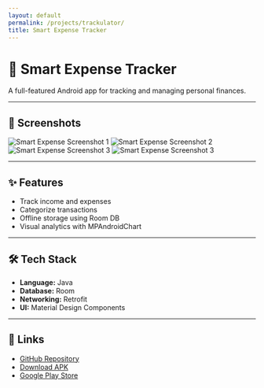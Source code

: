 ```yaml
---
layout: default
permalink: /projects/trackulator/
title: Smart Expense Tracker
---
```


# 📱 Smart Expense Tracker

A full-featured Android app for tracking and managing personal finances.

---

## 📸 Screenshots

<div class="screenshot-gallery">
  <img src="{{ site.baseurl }}/assets/images/choristera_img1.jpg" alt="Smart Expense Screenshot 1">
  <img src="{{ site.baseurl }}/assets/images/choristera_img2.jpg" alt="Smart Expense Screenshot 2">
  <img src="{{ site.baseurl }}/assets/images/choristera_img3.jpg" alt="Smart Expense Screenshot 3">
  <img src="{{ site.baseurl }}/assets/images/choristera_img3.jpg" alt="Smart Expense Screenshot 3">
</div>

---

## ✨ Features
- Track income and expenses
- Categorize transactions
- Offline storage using Room DB
- Visual analytics with MPAndroidChart

---

## 🛠 Tech Stack
- **Language:** Java
- **Database:** Room
- **Networking:** Retrofit
- **UI:** Material Design Components

---

## 🔗 Links
- [GitHub Repository](https://github.com/YourUsername/smart-expense-tracker)
- [Download APK](https://your-apk-link.com)
- [Google Play Store](https://play.google.com/your-app-link)
